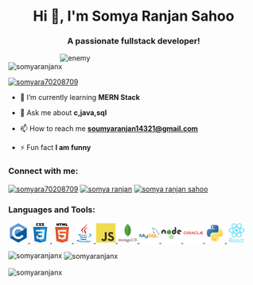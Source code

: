 <h1 align="center">Hi 👋, I'm Somya Ranjan Sahoo</h1>
<h3 align="center">A passionate fullstack developer!</h3>

<img align="right" alt="enemy" width="400" src="![image](https://github.com/Somyaranjanx/Somyaranjanx/assets/143336673/d6fb1383-aa21-443c-9498-d676e2482d92)
">

<p align="left"> <img src="https://komarev.com/ghpvc/?username=somyaranjanx&label=Profile%20views&color=0e75b6&style=flat" alt="somyaranjanx" /> </p>

<p align="left"> <a href="https://twitter.com/somyara70208709" target="blank"><img src="https://img.shields.io/twitter/follow/somyara70208709?logo=twitter&style=for-the-badge" alt="somyara70208709" /></a> </p>

- 🌱 I’m currently learning **MERN Stack**

- 💬 Ask me about **c,java,sql**

- 📫 How to reach me **soumyaranjan14321@gmail.com**

- ⚡ Fun fact **I am funny**

<h3 align="left">Connect with me:</h3>
<p align="left">
<a href="https://twitter.com/somyara70208709" target="blank"><img align="center" src="https://raw.githubusercontent.com/rahuldkjain/github-profile-readme-generator/master/src/images/icons/Social/twitter.svg" alt="somyara70208709" height="30" width="40" /></a>
<a href="https://linkedin.com/in/somya ranjan" target="blank"><img align="center" src="https://raw.githubusercontent.com/rahuldkjain/github-profile-readme-generator/master/src/images/icons/Social/linked-in-alt.svg" alt="somya ranjan" height="30" width="40" /></a>
<a href="https://instagram.com/somya ranjan sahoo" target="blank"><img align="center" src="https://raw.githubusercontent.com/rahuldkjain/github-profile-readme-generator/master/src/images/icons/Social/instagram.svg" alt="somya ranjan sahoo" height="30" width="40" /></a>
</p>

<h3 align="left">Languages and Tools:</h3>
<p align="left"> <a href="https://www.cprogramming.com/" target="_blank" rel="noreferrer"> <img src="https://raw.githubusercontent.com/devicons/devicon/master/icons/c/c-original.svg" alt="c" width="40" height="40"/> </a> <a href="https://www.w3schools.com/css/" target="_blank" rel="noreferrer"> <img src="https://raw.githubusercontent.com/devicons/devicon/master/icons/css3/css3-original-wordmark.svg" alt="css3" width="40" height="40"/> </a> <a href="https://www.w3.org/html/" target="_blank" rel="noreferrer"> <img src="https://raw.githubusercontent.com/devicons/devicon/master/icons/html5/html5-original-wordmark.svg" alt="html5" width="40" height="40"/> </a> <a href="https://www.java.com" target="_blank" rel="noreferrer"> <img src="https://raw.githubusercontent.com/devicons/devicon/master/icons/java/java-original.svg" alt="java" width="40" height="40"/> </a> <a href="https://developer.mozilla.org/en-US/docs/Web/JavaScript" target="_blank" rel="noreferrer"> <img src="https://raw.githubusercontent.com/devicons/devicon/master/icons/javascript/javascript-original.svg" alt="javascript" width="40" height="40"/> </a> <a href="https://www.mongodb.com/" target="_blank" rel="noreferrer"> <img src="https://raw.githubusercontent.com/devicons/devicon/master/icons/mongodb/mongodb-original-wordmark.svg" alt="mongodb" width="40" height="40"/> </a> <a href="https://www.mysql.com/" target="_blank" rel="noreferrer"> <img src="https://raw.githubusercontent.com/devicons/devicon/master/icons/mysql/mysql-original-wordmark.svg" alt="mysql" width="40" height="40"/> </a> <a href="https://nodejs.org" target="_blank" rel="noreferrer"> <img src="https://raw.githubusercontent.com/devicons/devicon/master/icons/nodejs/nodejs-original-wordmark.svg" alt="nodejs" width="40" height="40"/> </a> <a href="https://www.oracle.com/" target="_blank" rel="noreferrer"> <img src="https://raw.githubusercontent.com/devicons/devicon/master/icons/oracle/oracle-original.svg" alt="oracle" width="40" height="40"/> </a> <a href="https://www.python.org" target="_blank" rel="noreferrer"> <img src="https://raw.githubusercontent.com/devicons/devicon/master/icons/python/python-original.svg" alt="python" width="40" height="40"/> </a> <a href="https://reactjs.org/" target="_blank" rel="noreferrer"> <img src="https://raw.githubusercontent.com/devicons/devicon/master/icons/react/react-original-wordmark.svg" alt="react" width="40" height="40"/> </a> </p>

<p><img align="left" src="https://github-readme-stats.vercel.app/api/top-langs?username=somyaranjanx&show_icons=true&locale=en&layout=compact" alt="somyaranjanx" /></p>

<p>&nbsp;<img align="center" src="https://github-readme-stats.vercel.app/api?username=somyaranjanx&show_icons=true&locale=en" alt="somyaranjanx" /></p>

<p><img align="center" src="https://github-readme-streak-stats.herokuapp.com/?user=somyaranjanx&" alt="somyaranjanx" /></p>
